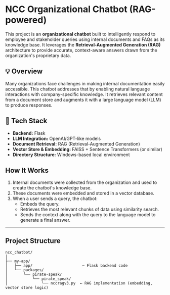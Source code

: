 # NCC Organizational Chatbot (RAG-powered)

This project is an **organizational chatbot** built to intelligently respond to employee and stakeholder queries using internal documents and FAQs as its knowledge base. It leverages the **Retrieval-Augmented Generation (RAG)** architecture to provide accurate, context-aware answers drawn from the organization's proprietary data.

## 💡 Overview

Many organizations face challenges in making internal documentation easily accessible. This chatbot addresses that by enabling natural language interactions with company-specific knowledge. It retrieves relevant content from a document store and augments it with a large language model (LLM) to produce responses.

## 🔧 Tech Stack

- **Backend:** Flask
- **LLM Integration:** OpenAI/GPT-like models
- **Document Retrieval:** RAG (Retrieval-Augmented Generation)
- **Vector Store & Embedding:** FAISS + Sentence Transformers (or similar)
- **Directory Structure:** Windows-based local environment

## How It Works

1. Internal documents were collected from the organization and used to create the chatbot's knowledge base.
2. These documents were embedded and stored in a vector database.
3. When a user sends a query, the chatbot:
   - Embeds the query.
   - Retrieves the most relevant chunks of data using similarity search.
   - Sends the context along with the query to the language model to generate a final answer.

---

## Project Structure

```plaintext
ncc_chatbot/
│
├── my-app/
│   ├── app/                      ← Flask backend code
│   └── packages/
│       └── pirate-speak/
│           └── pirate_speak/
│               └── nccragv3.py  ← RAG implementation (embedding, vector store logic)
